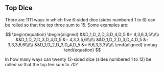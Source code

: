 ## Top Dice

There are $1111$ ways in which five $6$-sided dice (sides numbered $1$ to $6$) can be rolled so that the top three sum to $15$. Some examples are:

$$
\begin{equation}
\begin{aligned}
&&D_1,D_2,D_3,D_4,D_5 &= 4,3,6,3,5\\\\\\ 
&&D_1,D_2,D_3,D_4,D_5 &= 4,3,3,5,6\\\\\\
&&D_1,D_2,D_3,D_4,D_5 &= 3,3,3,6,6\\\\\\
&&D_1,D_2,D_3,D_4,D_5 &= 6,6,3,3,3\\\\\\
\end{aligned} \notag
\end{equation}
$$

In how many ways can twenty $12$-sided dice (sides numbered $1$ to $12$) be rolled so that the top ten sum to $70$?
